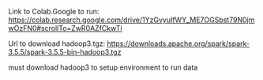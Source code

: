 Link to Colab.Google to run: https://colab.research.google.com/drive/1YzGvyuIfWY_ME7OGSbst79N0jmwOzFN0#scrollTo=ZwR0AZfCkwTi

Url to download hadoop3.tgz: https://downloads.apache.org/spark/spark-3.5.5/spark-3.5.5-bin-hadoop3.tgz

must download hadoop3 to setup environment to run data

